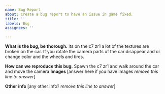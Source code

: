 ```yaml
---
name: Bug Report
about: Create a bug report to have an issue in game fixed.
title: ''
labels: Bug
assignees: ''

---
```


**What is the bug, be thorough.**
Its on the c7 zr1 a lot of the textures are broken on the car. If you rotate the camera parts of the car disappear and or change color and the wheels and tires.

**How can we reproduce this bug.**
Spawn the c7 zr1 and walk around the car and move the camera
**Images**
[answer here if you have images *remove this line to answer*]

**Other info**
[any other info? *remove this line to answer*]
